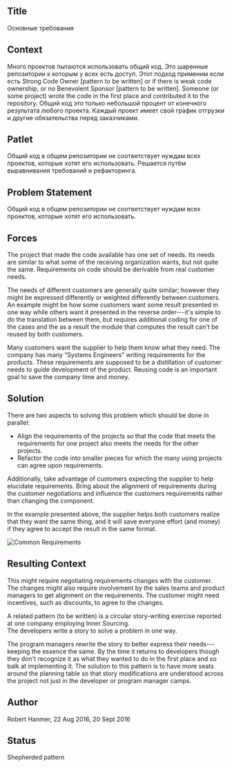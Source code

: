 ## Title
Основные требования

## Context
Много проектов пытаются использовать общий код.  Это шаренные репозитории к которым у всех есть доступ.  Этот подход применим если есть Strong Code Owner [pattern to be written] or if there is weak code ownership, or no Benevolent Sponsor [pattern to be written]. Someone (or some project) wrote the code in the first place and contributed it to the repository. Общий код это только небольшой процент от конечного результата любого проекта. Каждый проект имеет свой график отгрузки и другие обязательства перед заказчиками.

## Patlet
Общий код в общем репозитории не соответствует нуждам всех проектов, которые хотят его использовать. Решается путём выравнивания требований и рефакторинга.

## Problem Statement
Общий код в общем репозитории не соответствует нуждам всех проектов, которые хотят его использовать.

## Forces

The project that made the code available has one set of needs. Its needs are similar to what some of the receiving organization wants, but not quite the same. 
Requirements on code should be derivable from real customer needs.  

The needs of different customers are generally quite similar; however they might be expressed differently or weighted differently between customers. An example might be how some customers want some result presented in one way while others want it presented in the reverse order---it's simple to do the translation between them, but requires additional coding for one of the cases and the as a result the module that computes the result can't be reused by both customers.

Many customers want the supplier to help them know what they need. The company has many “Systems Engineers” writing requirements for the products.  These requirements are supposed to be a distillation of customer needs to guide development of the product. 
Reusing code is an important goal to save the company time and money.  

## Solution
There are two aspects to solving this problem which should be done in parallel:
- Align the requirements of the projects so that the code that meets the requirements for one project also meets the needs for the other projects.
- Refactor the code into smaller pieces for which the many using projects can agree upon requirements.

Additionally, take advantage of customers expecting the supplier to help elucidate requirements. Bring about the alignment of requirements during the customer negotiations and influence the customers requirements rather than changing the component.

In the example presented above, the supplier helps both customers realize that they want the same thing, and it will save everyone effort (and money) if they agree to accept the result in the same format.

<img alt="Common Requirements" src="/assets/img/CommonReqtsv2.jpg">

## Resulting Context
This might require negotiating requirements changes with the customer.  The changes might also require involvement by the sales teams and product managers to get alignment on the requirements.  The customer might need incentives, such as discounts, to agree to the changes.

A related pattern (to be written) is a circular story-writing exercise reported at one company employing Inner Sourcing.  
The developers write a story to solve a problem in one way.  

The program managers rewrite the story to better express their needs---keeping the essence the same. By the time it returns to developers though they don't recognize it as what they wanted to do in the first place and so balk at implementing it.  The solution to this pattern is to have more seats around the planning table so that story modifications are understood across the project not just in the developer or program manager camps.

## Author
Robert Hanmer, 22 Aug 2016, 20 Sept 2016  

## Status
Shepherded pattern
